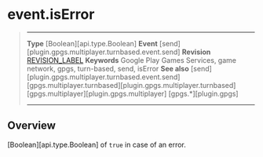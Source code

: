 # event.isError

> --------------------- ------------------------------------------------------------------------------------------
> __Type__              [Boolean][api.type.Boolean]
> __Event__             [send][plugin.gpgs.multiplayer.turnbased.event.send]
> __Revision__          [REVISION_LABEL](REVISION_URL)
> __Keywords__          Google Play Games Services, game network, gpgs, turn-based, send, isError
> __See also__          [send][plugin.gpgs.multiplayer.turnbased.event.send]
>						[gpgs.multiplayer.turnbased][plugin.gpgs.multiplayer.turnbased]
>						[gpgs.multiplayer][plugin.gpgs.multiplayer]
>                       [gpgs.*][plugin.gpgs]
> --------------------- ------------------------------------------------------------------------------------------

## Overview

[Boolean][api.type.Boolean] of `true` in case of an error.